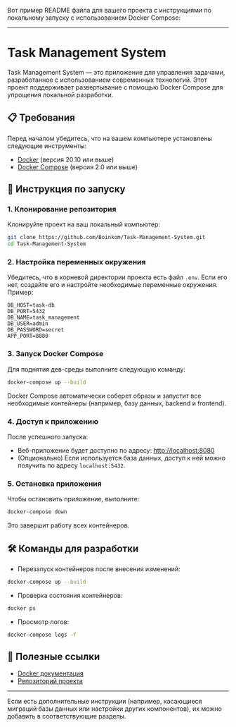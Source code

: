 Вот пример README файла для вашего проекта с инструкциями по локальному запуску с использованием Docker Compose:

---

# Task Management System

Task Management System — это приложение для управления задачами, разработанное с использованием современных технологий. Этот проект поддерживает развертывание с помощью Docker Compose для упрощения локальной разработки.

## 📋 Требования

Перед началом убедитесь, что на вашем компьютере установлены следующие инструменты:

- [Docker](https://www.docker.com/get-started) (версия 20.10 или выше)
- [Docker Compose](https://docs.docker.com/compose/install/) (версия 2.0 или выше)

## 🚀 Инструкция по запуску

### 1. Клонирование репозитория

Клонируйте проект на ваш локальный компьютер:

```bash
git clone https://github.com/Boinkom/Task-Management-System.git
cd Task-Management-System
```

### 2. Настройка переменных окружения

Убедитесь, что в корневой директории проекта есть файл `.env`. Если его нет, создайте его и настройте необходимые переменные окружения. Пример:

```
DB_HOST=task-db
DB_PORT=5432
DB_NAME=task_management
DB_USER=admin
DB_PASSWORD=secret
APP_PORT=8080
```

### 3. Запуск Docker Compose

Для поднятия дев-среды выполните следующую команду:

```bash
docker-compose up --build
```

Docker Compose автоматически соберет образы и запустит все необходимые контейнеры (например, базу данных, backend и frontend).

### 4. Доступ к приложению

После успешного запуска:

- Веб-приложение будет доступно по адресу: [http://localhost:8080](http://localhost:8080)
- (Опционально) Если используется база данных, доступ к ней можно получить по адресу `localhost:5432`.

### 5. Остановка приложения

Чтобы остановить приложение, выполните:

```bash
docker-compose down
```

Это завершит работу всех контейнеров.

## 🛠️ Команды для разработки

- Перезапуск контейнеров после внесения изменений:

```bash
docker-compose up --build
```

- Проверка состояния контейнеров:

```bash
docker ps
```

- Просмотр логов:

```bash
docker-compose logs -f
```

## 📖 Полезные ссылки

- [Docker документация](https://docs.docker.com/)
- [Репозиторий проекта](https://github.com/Boinkom/Task-Management-System)

---

Если есть дополнительные инструкции (например, касающиеся миграций базы данных или настройки других компонентов), их можно добавить в соответствующие разделы.
